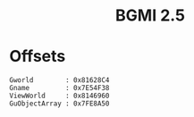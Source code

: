 <h1 align="center">BGMI 2.5</h1>

# Offsets

```
Gworld        : 0x81628C4
Gname         : 0x7E54F38
ViewWorld     : 0x8146960
GuObjectArray : 0x7FE8A50

```

